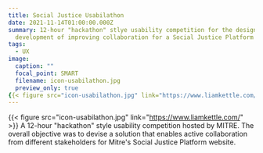 ```yaml
---
title: Social Justice Usabilathon
date: 2021-11-14T01:00:00.000Z
summary: 12-hour "hackathon" stlye usability competition for the design and
  development of improving collaboration for a Social Justice Platform
tags:
  - UX
image:
  caption: ""
  focal_point: SMART
  filename: icon-usabilathon.jpg
  preview_only: true
{{< figure src="icon-usabilathon.jpg" link="https://www.liamkettle.com/" >}}
---
```

{{< figure src="icon-usabilathon.jpg" link="https://www.liamkettle.com/" >}}
A 12-hour "hackathon" style usability competition hosted by MITRE. The overall objective was to devise a solution that enables active collaboration from different stakeholders for Mitre's Social Justice Platform website.
